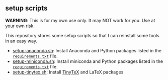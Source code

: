 ## setup scripts

**WARNING**: This is for my own use only. It may NOT work for you. Use at your own risk.

This repository stores some setup scripts so that I can reinstall some tools
in an easy way.

- [setup-anaconda.sh](setup-anaconda.sh): Install Anaconda and Python packages
  listed in the [`requirements.txt`](requirements.txt) file.
- [setup-miniconda.sh](setup-miniconda.sh): Install miniconda and Python packages
  listed in the [`requirements.txt`](requirements.txt) file.
- [setup-tinytex.sh](setup-tinytex.sh): Install [TinyTeX](https://yihui.org/tinytex/)
  and LaTeX packages
